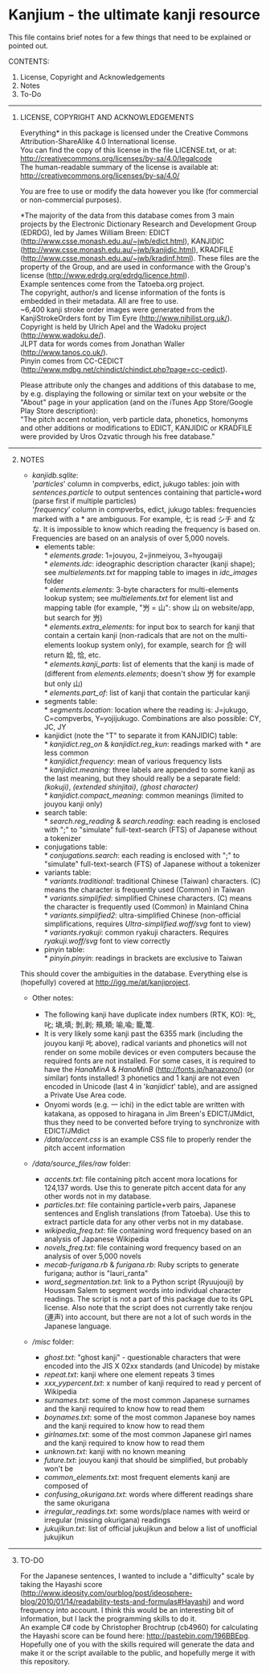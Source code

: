 Kanjium - the ultimate kanji resource
=======

This file contains brief notes for a few things that need to be explained or pointed out.

CONTENTS:

  1. License, Copyright and Acknowledgements
  2. Notes
  3. To-Do

-----------

1) LICENSE, COPYRIGHT AND ACKNOWLEDGEMENTS

   Everything* in this package is licensed under the Creative Commons Attribution-ShareAlike 4.0 International license.<br />
   You can find the copy of this license in the file LICENSE.txt, or at:<br />
     http://creativecommons.org/licenses/by-sa/4.0/legalcode<br />
   The human-readable summary of the license is available at:<br />
     http://creativecommons.org/licenses/by-sa/4.0/

   You are free to use or modify the data however you like (for commercial or non-commercial purposes).

   *The majority of the data from this database comes from 3 main projects by the Electronic Dictionary Research and Development Group (EDRDG), led by James William Breen: EDICT (http://www.csse.monash.edu.au/~jwb/edict.html), KANJIDIC (http://www.csse.monash.edu.au/~jwb/kanjidic.html), KRADFILE (http://www.csse.monash.edu.au/~jwb/kradinf.html). These files are the property of the Group, and are used in conformance with the Group's license (http://www.edrdg.org/edrdg/licence.html).<br />
     Example sentences come from the Tatoeba.org project.<br />
     The copyright, author/s and license information of the fonts is embedded in their metadata. All are free to use.<br />
     ~6,400 kanji stroke order images were generated from the KanjiStrokeOrders font by Tim Eyre (http://www.nihilist.org.uk/). Copyright is held by Ulrich Apel and the Wadoku project (http://www.wadoku.de/).<br />
     JLPT data for words comes from Jonathan Waller (http://www.tanos.co.uk/).<br />
     Pinyin comes from CC-CEDICT (http://www.mdbg.net/chindict/chindict.php?page=cc-cedict).

   Please attribute only the changes and additions of this database to me, by e.g. displaying the following or similar text on your website or the "About" page in your application (and on the iTunes App Store/Google Play Store description):<br />
     "The pitch accent notation, verb particle data, phonetics, homonyms and other additions or modifications to EDICT, KANJIDIC or KRADFILE were provided by Uros Ozvatic through his free database."

-----------

2) NOTES

   * *kanjidb.sqlite*:<br />
      '*particles*' column in compverbs, edict, jukugo tables: join with *sentences.particle* to output sentences containing that particle+word (parse first if multiple particles)<br />
      '*frequency*' column in compverbs, edict, jukugo tables: frequencies marked with a * are ambiguous. For example, 七 is read シチ and なな. It is impossible to know which reading the frequency is based on. Frequencies are based on an analysis of over 5,000 novels.<br />
      * elements table:<br />
             * *elements.grade*: 1=jouyou, 2=jinmeiyou, 3=hyougaiji<br />
             * *elements.idc*: ideographic description character (kanji shape); see *multielements.txt* for mapping table to images in *idc_images* folder<br />
             * *elements.elements*: 3-byte characters for multi-elements lookup system; see *multielements.txt* for element list and mapping table (for example, "屶 = 山": show 山 on website/app, but search for 屶)<br />
             * *elements.extra_elements*: for input box to search for kanji that contain a certain kanji (non-radicals that are not on the multi-elements lookup system only), for example, search for 合 will return 姶, 恰, etc.<br />
             * *elements.kanji_parts*: list of elements that the kanji is made of (different from *elements.elements*; doesn't show 屶 for example but only 山)<br />
             * *elements.part_of*: list of kanji that contain the particular kanji<br />
      * segments table:<br />
             * *segments.location*: location where the reading is: J=jukugo, C=compverbs, Y=yojijukugo. Combinations are also possible: CY, JC, JY<br />
      * kanjidict (note the "T" to separate it from KANJIDIC) table:<br />
             * *kanjidict.reg_on* & *kanjidict.reg_kun*: readings marked with * are less common<br />
             * *kanjidict.frequency*: mean of various frequency lists<br />
             * *kanjidict.meaning*: three labels are appended to some kanji as the last meaning, but they should really be a separate field: *(kokuji)*, *(extended shinjitai)*, *(ghost character)*<br />
             * *kanjidict.compact_meaning*: common meanings (limited to jouyou kanji only)<br />
      * search table:<br />
             * *search.reg_reading* & *search.reading*: each reading is enclosed with ";" to "simulate" full-text-search (FTS) of Japanese without a tokenizer<br />
      * conjugations table:<br />
             * *conjugations.search*: each reading is enclosed with ";" to "simulate" full-text-search (FTS) of Japanese without a tokenizer<br />
      * variants table:<br />
             * *variants.traditional*: traditional Chinese (Taiwan) characters. (C) means the character is frequently used (Common) in Taiwan<br />
             * *variants.simplified*: simplified Chinese characters. (C) means the character is frequently used (Common) in Mainland China<br />
             * *variants.simplified2*: ultra-simplified Chinese (non-official simplifications, requires *Ultra-simplified.woff/svg* font to view)<br />
             * *variants.ryakuji*: common ryakuji characters. Requires *ryakuji.woff/svg* font to view correctly<br />
      * pinyin table:<br />
             * *pinyin.pinyin*: readings in brackets are exclusive to Taiwan<br />

   This should cover the ambiguities in the database. Everything else is (hopefully) covered at http://igg.me/at/kanjiproject.

   * Other notes:<br />
      * The following kanji have duplicate index numbers (RTK, KO): 𠮟,叱; 塡,填; 剝,剥; 頰,頬; 喻,喩; 籠,篭.<br />
      * It is very likely some kanji past the 6355 mark (including the jouyou kanji 𠮟 above), radical variants and phonetics will not render on some mobile devices or even computers because the required fonts are not installed. For some cases, it is required to have the *HanaMinA* & *HanaMinB* (http://fonts.jp/hanazono/) (or similar) fonts installed! 3 phonetics and 1 kanji are not even encoded in Unicode (last 4 in '*kanjidict*' table), and are assigned a Private Use Area code.<br />
      * Onyomi words (e.g. 一 ichi) in the edict table are written with katakana, as opposed to hiragana in Jim Breen's EDICT/JMdict, thus they need to be converted before trying to synchronize with EDICT/JMdict<br />
      * */data/accent.css* is an example CSS file to properly render the pitch accent information

   * */data/source_files/raw* folder:
      * *accents.txt*: file containing pitch accent mora locations for 124,137 words. Use this to generate pitch accent data for any other words not in my database.
      * *particles.txt*: file containing particle+verb pairs, Japanese sentences and English translations (from Tatoeba). Use this to extract particle data for any other verbs not in my database.
      * *wikipedia_freq.txt*: file containing word frequency based on an analysis of Japanese Wikipedia
      * *novels_freq.txt*: file containing word frequency based on an analysis of over 5,000 novels
      * *mecab-furigana.rb* & *furigana.rb*: Ruby scripts to generate furigana; author is "lauri_ranta"
      * *word_segmentation.txt*: link to a Python script (Ryuujouji) by Houssam Salem to segment words into individual character readings. The script is not a part of this package due to its GPL license. Also note that the script does not currently take renjou (連声) into account, but there are not a lot of such words in the Japanese language.

   * */misc* folder:
      * *ghost.txt*: "ghost kanji" - questionable characters that were encoded into the JIS X 02xx standards (and Unicode) by mistake
      * *repeat.txt*: kanji where one element repeats 3 times
      * *xxx_yypercent.txt*: x number of kanji required to read y percent of Wikipedia
      * *surnames.txt*: some of the most common Japanese surnames and the kanji required to know how to read them
      * *boynames.txt*: some of the most common Japanese boy names and the kanji required to know how to read them
      * *girlnames.txt*: some of the most common Japanese girl names and the kanji required to know how to read them
      * *unknown.txt*: kanji with no known meaning
      * *future.txt*: jouyou kanji that should be simplified, but probably won't be
      * *common_elements.txt*: most frequent elements kanji are composed of
      * *confusing_okurigana.txt*: words where different readings share the same okurigana
      * *irregular_readings.txt*: some words/place names with weird or irregular (missing okurigana) readings
      * *jukujikun.txt*: list of official jukujikun and below a list of unofficial jukujikun

-----------

3) TO-DO

   For the Japanese sentences, I wanted to include a "difficulty" scale by taking the Hayashi score (http://www.ideosity.com/ourblog/post/ideosphere-blog/2010/01/14/readability-tests-and-formulas#Hayashi) and word frequency into account. I think this would be an interesting bit of information, but I lack the programming skills to do it.<br />
   An example C# code by Christopher Brochtrup (cb4960) for calculating the Hayashi score can be found here: http://pastebin.com/196BBEpg. Hopefully one of you with the skills required will generate the data and make it or the script available to the public, and hopefully merge it with this repository.
